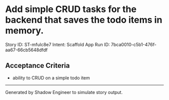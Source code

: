 # Add simple CRUD tasks for the backend that saves the todo items in memory.

Story ID: ST-mfulc8e7
Intent: Scaffold App
Run ID: 7bca0010-c5b1-476f-aa67-66cb5648dfdf

## Acceptance Criteria
- ability to CRUD on a simple todo item

---
Generated by Shadow Engineer to simulate story output.
